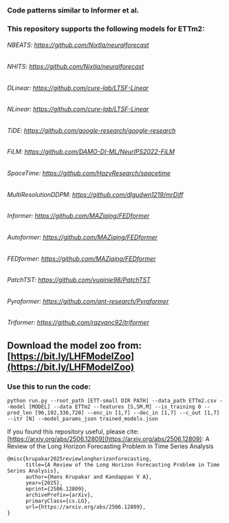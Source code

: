 ### Code patterns similar to Informer et al.

### This repository supports the following models for ETTm2:

###### NBEATS: https://github.com/Nixtla/neuralforecast
###### NHITS: https://github.com/Nixtla/neuralforecast
###### DLinear: https://github.com/cure-lab/LTSF-Linear
###### NLinear: https://github.com/cure-lab/LTSF-Linear
###### TiDE: https://github.com/google-research/google-research
###### FiLM: https://github.com/DAMO-DI-ML/NeurIPS2022-FiLM

###### SpaceTime: https://github.com/HazyResearch/spacetime

###### MultiResolutionDDPM: https://github.com/dlgudwn1219/mrDiff

###### Informer: https://github.com/MAZiqing/FEDformer
###### Autoformer: https://github.com/MAZiqing/FEDformer
###### FEDformer: https://github.com/MAZiqing/FEDformer
###### PatchTST: https://github.com/yuqinie98/PatchTST

###### Pyraformer: https://github.com/ant-research/Pyraformer
###### Triformer: https://github.com/razvanc92/triformer

## Download the model zoo from: [https://bit.ly/LHFModelZoo](https://bit.ly/LHFModelZoo)

### Use this to run the code:

```
python run.py --root_path [ETT-small DIR PATH] --data_path ETTm2.csv --model [MODEL] --data ETTm2 --features [S,SM,M] --is_training 0 --pred_len [96,192,336,720] --enc_in [1,7] --dec_in [1,7] --c_out [1,7] --itr [N] --model_params_json trained_models.json
```

If you found this repository useful, please cite: [https://arxiv.org/abs/2506.12809](https://arxiv.org/abs/2506.12809): A Review of the Long Horizon Forecasting Problem in Time Series Analysis
```
@misc{krupakar2025reviewlonghorizonforecasting,
      title={A Review of the Long Horizon Forecasting Problem in Time Series Analysis}, 
      author={Hans Krupakar and Kandappan V A},
      year={2025},
      eprint={2506.12809},
      archivePrefix={arXiv},
      primaryClass={cs.LG},
      url={https://arxiv.org/abs/2506.12809}, 
}
```
